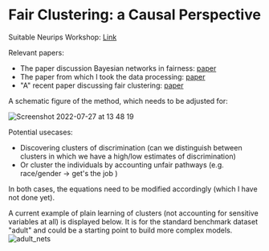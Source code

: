 # Fair Clustering: a Causal Perspective

Suitable Neurips Workshop: [Link](https://www.afciworkshop.org/call-for-papers)

Relevant papers: 
- The paper discussion Bayesian networks in fairness: [paper](https://arxiv.org/pdf/1907.06430.pdf)
- The paper from which I took the data processing: [paper](https://ojs.aaai.org/index.php/AAAI/article/view/6565)
- "A" recent paper discussing fair clustering: [paper](https://proceedings.neurips.cc/paper/2019/file/fc192b0c0d270dbf41870a63a8c76c2f-Paper.pdf)

A schematic figure of the method, which needs to be adjusted for:

![Screenshot 2022-07-27 at 13 48 19](https://user-images.githubusercontent.com/38718986/181239603-395c5141-599a-4469-8a61-026550c247fc.png)

Potential usecases: 

- Discovering clusters of discrimination (can we distinguish between clusters in which we have a high/low estimates of discrimination)
- Or cluster the individuals by accounting unfair pathways (e.g. race/gender -> get's the job )

In both cases, the equations need to be modified accordingly (which I have not done yet).

A current example of plain learning of clusters (not accounting for sensitive variables at all) is displayed below. It is for the standard benchmark dataset "adult" and could be a starting point to build more complex models.  
![adult_nets](https://user-images.githubusercontent.com/38718986/181243255-4e7ed988-3a23-4560-b9b2-1f87300ea7ad.png)
